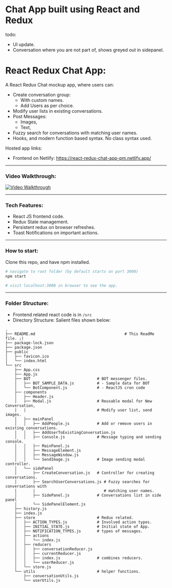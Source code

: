 # Chat App built using React and Redux
todo:
- UI update.
- Conversation where you are not part of, shows greyed out in sidepanel.
# React Redux Chat App:

A React Redux Chat mockup app, where users can:
- Create conversation group:
  - With custom names.
  - Add Users as per choice.
- Modify user lists in existing conversations.
- Post Messages:
  - Images,
  - Text,
- Fuzzy search for conversations with matching user names.
- Hooks, and modern function based syntax. No class syntax used.


Hosted app links:
- Frontend on Netlify: https://react-redux-chat-app-pm.netlify.app/

---

### Video Walkthrough:

[![Video Walkthrough](https://img.youtube.com/vi/v7egKo4q1vM/maxresdefault.jpg)](https://youtu.be/v7egKo4q1vM)

---

### Tech Features:
- React JS frontend code.
- Redux State management.
- Persistent redux on browser refreshes.
- Toast Notifications on important actions.

---

### How to start:
Clone this repo, and have npm installed.
```bash
# navigate to root folder (by default starts on port 3000)
npm start

# visit localhost:3000 in browser to see the app.
```

---

### Folder Structure:
- Frontend related react code is in `/src`
- Directory Structure: Salient files shown below:

```
.
├── README.md                                       # This ReadMe file. ;)
├── package-lock.json
├── package.json
├── public
│   ├── favicon.ico
│   └── index.html
└── src
    ├── App.css
    ├── App.js
    ├── BOT                             # BOT messenger files.
    │   ├── BOT_SAMPLE_DATA.js          # - Sample data for BOT
    │   └── BotComponent.js             # - ReactJS cron code
    ├── components
    │   ├── Header.js
    │   ├── Modal.js                    # Reusable modal for New Conversation,
    |   |                               # Modify user list, send images.
    │   ├── mainPanel
    │   │   ├── AddPeople.js            # Add or remove users in existing conversations.
    │   │   ├── AddUserToExistingConversation.js
    │   │   ├── Console.js              # Message typing and sending console.
    │   │   ├── MainPanel.js
    │   │   ├── MessageElement.js
    │   │   ├── MessageWindow.js
    │   │   └── SendImage.js            # Image sending modal controller.
    │   └── sidePanel
    │       ├── CreateConversation.js   # Controller for creating conversations.
    │       ├── SearchUserConversations.js # Fuzzy searches for conversations with
    |       |                              # matching user names.
    │       ├── SidePanel.js            # Conversations list in side panel
    │       └── SidePanelElement.js
    ├── history.js
    ├── index.js
    ├── store                           # Redux related.
    │   ├── ACTION_TYPES.js             # Involved action types.
    │   ├── INITIAL_STATE.js            # Initial state of App.
    │   ├── NOTIFICATION_TYPES.js       # types of messages.
    │   ├── actions
    │   │   └── index.js
    │   ├── reducers
    │   │   ├── conversationReducer.js
    │   │   ├── currentReducer.js
    │   │   ├── index.js                # combines reducers.
    │   │   └── userReducer.js
    │   └── store.js
    └── utils                           # helper functions.
        ├── conversationUtils.js
        └── userUtils.js
```